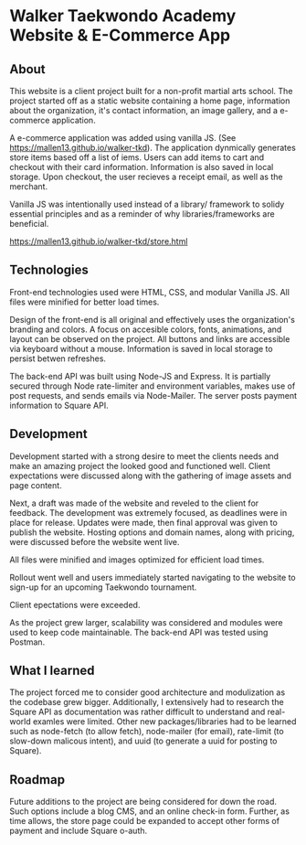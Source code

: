 # Walker Taekwondo Academy Website & E-Commerce App

## About
This website is a client project built for a non-profit martial arts school. The project started off as a static website containing a home page, information about the organization, it's contact information, an image gallery, and a e-commerce application.

A e-commerce application was added using vanilla JS. (See https://mallen13.github.io/walker-tkd). The application dynmically generates store items based off a list of iems. Users can add items to cart and checkout with their card information. Information is also saved in local storage. Upon checkout, the user recieves a receipt email, as well as the merchant.

Vanilla JS was intentionally used instead of a library/ framework to solidy essential principles and as a reminder of why libraries/frameworks are beneficial.

https://mallen13.github.io/walker-tkd/store.html

## Technologies

Front-end technologies used were HTML, CSS, and modular Vanilla JS. All files were minified for better load times.

Design of the front-end is all original and effectively uses the organization's branding and colors. A focus on accesible colors, fonts, animations, and layout can be observed on the project. All buttons and links are accessible via keyboard without a mouse. Information is saved in local storage to persist betwen refreshes. 

The back-end API was built using Node-JS and Express. It is partially secured through Node rate-limiter and environment variables, makes use of post requests, and sends emails via Node-Mailer. The server posts payment information to Square API. 

## Development
Development started with a strong desire to meet the clients needs and make an amazing project the looked good and functioned well. Client expectations were discussed along with the gathering of image assets and page content. 

Next, a draft was made of the website and reveled to the client for feedback. The development was extremely focused, as deadlines were in place for release. Updates were made, then final approval was given to publish the website. Hosting options and domain names, along with pricing, were discussed before the website went live.

All files were minified and images optimized for efficient load times. 

Rollout went well and users immediately started navigating to the website to sign-up for an upcoming Taekwondo tournament. 

Client epectations were exceeded.

As the project grew larger, scalability was considered and modules were used to keep code maintainable. The back-end API was tested using Postman.

## What I learned
The project forced me to consider good architecture and modulization as the codebase grew bigger. Additionally, I extensively had to research the Square API as documentation was rather difficult to understand and real-world examles were limited. Other new packages/libraries had to be learned such as node-fetch (to allow fetch), node-mailer (for email), rate-limit (to slow-down malicous intent), and uuid (to generate a uuid for posting to Square). 

## Roadmap
Future additions to the project are being considered for down the road. Such options include a blog CMS, and an online check-in form. Further, as time allows, the store page could be expanded to accept other forms of payment and include Square o-auth. 


